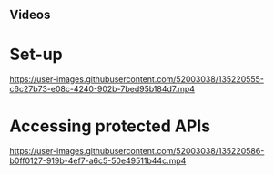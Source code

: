 ## Videos

# Set-up
https://user-images.githubusercontent.com/52003038/135220555-c6c27b73-e08c-4240-902b-7bed95b184d7.mp4

# Accessing protected APIs
https://user-images.githubusercontent.com/52003038/135220586-b0ff0127-919b-4ef7-a6c5-50e49511b44c.mp4

